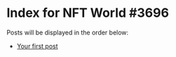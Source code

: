# Index for NFT World #3696
Posts will be displayed in the order below:

- [Your first post](./001-first.md)


